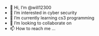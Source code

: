 - 👋 Hi, I’m @will12300
- 👀 I’m interested in cyber security
- 🌱 I’m currently learning cs3 programming
- 💞️ I’m looking to collaborate on 
- 📫 How to reach me ...

<!---
will12300/will12300 is a ✨ special ✨ repository because its `README.md` (this file) appears on your GitHub profile.
You can click the Preview link to take a look at your changes.
--->
